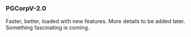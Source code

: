 ### PGCorpV-2.0
Faster, better, loaded with new features.
More details to be added later.
Something fascinating is coming.
